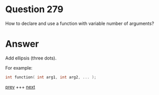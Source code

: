 
# Question 279



How to declare and use a function with variable number of arguments?


# Answer



Add ellipsis (three dots).

For example:
```c
int function( int arg1, int arg2, ... );
```


[prev](278.md) +++ [next](280.md)
